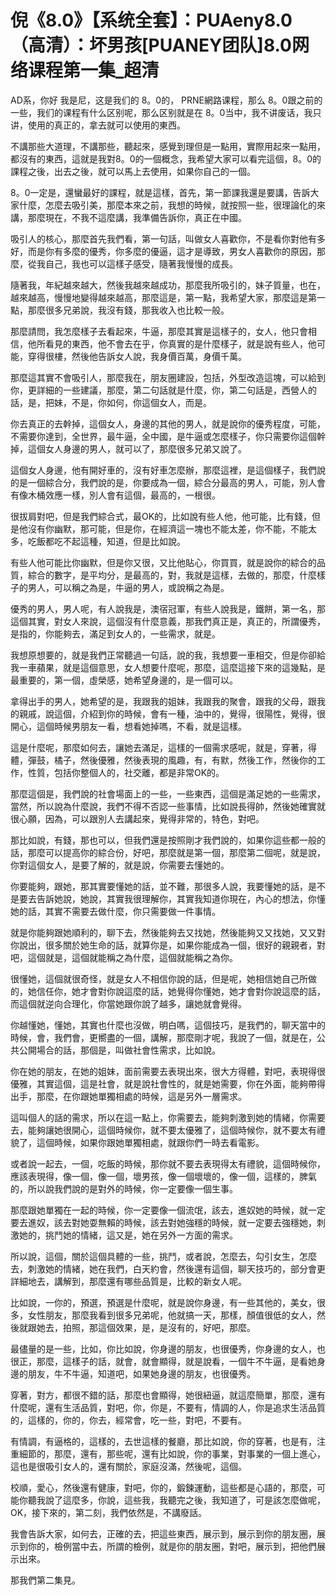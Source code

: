 # 倪《8.0》【系统全套】：PUAeny8.0（高清）：坏男孩[PUANEY团队]8.0网络课程第一集_超清

AD系，你好 我是尼，这是我们的 8。0的， PRNE網路课程，那么 8。0跟之前的一些，我们的课程有什么区别呢，那么区别就是在 8。0当中，我不讲废话，我只讲，使用的真正的，拿去就可以使用的東西。

不講那些大道理，不講那些，聽起來，感覺到理但是一點用，實際用起來一點用，都沒有的東西，這就是我對8。0的一個概念，我希望大家可以看完這個，8。0的課程之後，出去之後，就可以馬上去使用，如果你自己的一個。

8。0一定是，還蠻最好的課程，就是這樣，首先，第一節課我還是要講，告訴大家什麼，怎麼去吸引美，那麼本來之前，我想的時候，就按照一些，很理論化的來講，那麼現在，不我不這麼講，我準備告訴你，真正在中國。

吸引人的核心，那麼首先我們看，第一句話，叫做女人喜歡你，不是看你對他有多好，而是你有多麼的優秀，你多麼的優逼，這才是導致，男女人喜歡你的原因，那麼，從我自己，我也可以這樣子感受，隨著我慢慢的成長。

隨著我，年紀越來越大，然後我越來越成功，那麼我所吸引的，妹子質量，也在，越來越高，慢慢地變得越來越高，那麼這是，第一點，我希望大家，那麼這是第一點，那麼很多兄弟說，我沒有錢，那我收入也比較一般。

那麼請問，我怎麼樣子去看起來，牛逼，那麼其實是這樣子的，女人，他只會相信，他所看見的東西，他不會去在乎，你真實的是什麼樣子，就是說有些人，他可能，穿得很樓，然後他告訴女人說，我身價百萬，身價千萬。

那麼這其實不會吸引人，那麼我在，朋友圈建設，包括，外型改造這塊，可以給到你，更詳細的一些建議，那麼，第二句話就是什麼，你，第二句話是，西營人的話，是，把妹，不是，你如何，你這個女人，而是。

你去真正的去幹掉，這個女人，身邊的其他的男人，就是說你的優秀程度，可能，不需要你達到，全世界，最牛逼，全中國，是牛逼或怎麼樣子，你只需要你這個幹掉，這個女人身邊的男人，就可以了，那麼很多兄弟又說了。

這個女人身邊，他有開好車的，沒有好車怎麼辦，那麼這裡，是這個樣子，我們說的是一個綜合分，我們說的是，你要成為一個，綜合分最高的男人，可能，別人會有像木桶效應一樣，別人會有這個，最高的，一根很。

很拔肩對吧，但是我們綜合式，最OK的，比如說有些人他，他可能，比有錢，但是他沒有你幽默，那可能，但是你，在經濟這一塊也不能太差，你不能，不能太多，吃飯都吃不起這種，知道，但是比如說。

有些人他可能比你幽默，但是你又很，又比他貼心，你買買，就是說你的綜合的品質，綜合的數字，是平均分，是最高的，對，我就是這樣，去做的，那麼，什麼樣子的男人，可以稱之為是，牛逼的男人，或說稱之為是。

優秀的男人，男人呢，有人說我是，澳宿冠軍，有些人說我是，鐵餅，第一名，那這個其實，對女人來說，這個沒有什麼意義，那我們真正是，真正的，所謂優秀，是指的，你能夠去，滿足到女人的，一些需求，就是。

我想原想要的，就是我們正常聽過一句話，說的我，我想要一車相交，但是你卻給我一車蘋果，就是這個意思，女人想要什麼呢，那麼，這麼這接下來的這幾點，是最重要的，第一個，虛榮感，她希望身邊的，是一個可以。

拿得出手的男人，她希望的是，我跟我的姐妹，我跟我的聚會，跟我的父母，跟我的親戚，說這個，介紹到你的時候，會有一種，油中的，覺得，很陽性，覺得，很開心，這個時候男朋友一看，想看她掉嗎，不看，就是這樣。

這是什麼呢，那麼如何去，讓她去滿足，這樣的一個需求感呢，就是，穿著，得體，彈鼓，橘子，然後優雅，然後表現的風趣，有，有默，然後工作，然後你的工作，性質，包括你整個人的，社交離，都是非常OK的。

那麼這個是，我們說的社會場面上的一些，一些東西，這個是滿足她的一些需求，當然，所以說為什麼說，我們不得不否認一些事情，比如說長得帥，然後她確實就很心願，因為，可以跟別人去講起來，覺得非常的，特色，對吧。

那比如說，有錢，那也可以，但我們還是按照剛才我們說的，如果你這些都一般的話，那麼可以提高你的綜合份，好吧，那麼就是第一個，那麼第二個呢，就是說，你對這個女人，是要了解的，就是說，你需要去懂她的。

你要能夠，跟她，那其實要懂她的話，並不難，那很多人說，我要懂她的話，是不是要去告訴她說，她說，其實我很理解你，其實我知道你現在，內心的想法，你懂她的話，其實不需要去做什麼，你只需要做一件事情。

就是你能夠跟她順利的，聊下去，然後能夠去又找她，然後能夠又又找她，又又對你說出，很多關於她生命的話，就算你是，如果你能成為一個，很好的親親者，對吧，這個就是，這個就能稱之為什麼，這個就能稱之為你。

很懂她，這個就很奇怪，就是女人不相信你說的話，但是呢，她相信她自己所做的，她信任你，她才會對你說這麼的話，她覺得你懂她，她才會對你說這麼的話，而這個就逆向合理化，你當她跟你說了越多，讓她就會覺得。

你越懂她，懂她，其實也什麼也沒做，明白嗎，這個技巧，是我們的，聊天當中的時候，會，我們會，更嚮盡的一個，講解，那麼剛才呢，我說了一個，就是在，公共公開場合的話，那個是，叫做社會性需求，比如說。

你在她的朋友，在她的姐妹，面前需要去表現出來，很大方得體，對吧，表現得很優雅，其實這個，這是社會，就是說社會性的，就是她需要，你在外面，能夠帶得出手，那麼，在你跟她單獨相處的時候，這是另外一層需求。

這叫個人的話的需求，所以在這一點上，你需要去，能夠刺激到她的情緒，你需要去，能夠讓她很開心，這個時候你，就不要太優雅了，這個時候你，就不要太有禮貌了，這個時候，如果你跟她單獨相處，就跟你們一時去看電影。

或者說一起去，一個，吃飯的時候，那你就不要去表現得太有禮貌，這個時候你，應該表現得，像一個，像一個，壞男孩，像一個壞壞的，像一個，這樣的，脾氣的，所以說我們說的是對外的時候，你一定要像一個生事。

那麼跟她單獨在一起的時候，你一定要像一個流氓，該去，進奴她的時候，就一定要去進奴，該去對她耍無賴的時候，該去對她強穩的時候，就一定要去強穩她，刺激她的，挑鬥她的情緒，這又是，她在另外一方面的需求。

所以說，這個，關於這個具體的一些，挑鬥，或者說，怎麼去，勾引女生，怎麼去，刺激她的情緒，她在我們，白天約會，然後還有這個，聊天技巧的，部分會更詳細地去，講解到，那麼還有哪些品質是，比較的新女人呢。

比如說，一你的，預選，預選是什麼呢，就是說你身邊，有一些其他的，美女，很多，女性朋友，那麼我看到很多兄弟呢，他就搞一天，那樣，顏值很低的女人，然後就跟她去，拍照，那這個效果，是，是沒有的，好吧，那麼。

最儘量的是一些，比如，你比如說，你身邊的朋友，也很優秀，你身邊的女人，也很正，那麼，這樣子的話，就會，就會顯得，就是說看，一個牛不牛逼，是看她身邊的朋友，牛不牛逼，知道吧，如果她身邊的朋友，也很優秀。

穿著，對方，都很不錯的話，那麼也會顯得，她很紐逼，就這麼簡單，那麼，還有什麼呢，還有生活品質，對吧，你，你是，不要有，情調的人，你是追求生活品質的，這樣的，你的，你去，經常會，吃一些，對吧，不要有。

有情調，有逼格的，這樣的，去世這樣的餐廳，那比如說，你的穿著，也是有，注重細節的，那麼，還有，那些呢，還有比如說，你的事業，對事業的一個上進心，這也是很吸引女人的，還有關於，家庭沒滿，然後呢，這個。

校順，愛心，然後還有健康，對吧，你的，鍛鍊運動，這些都是心語的，那麼，可能你聽我說了這麼多，你說，這些我，我聽完之後，我知道了，可是該怎麼做呢，OK，接下來的，第二刻，我們依然是，不講廢話。

我會告訴大家，如何去，正確的去，把這些東西，展示到，展示到你的朋友圈，展示到你的，檢例當中去，所謂的檢例，就是你的朋友圈，對吧，展示到，把他們展示出來。

那我們第二集見。